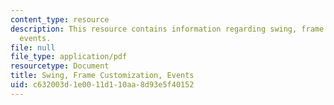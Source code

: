 ```yaml
---
content_type: resource
description: This resource contains information regarding swing, frame customization,
  events.
file: null
file_type: application/pdf
resourcetype: Document
title: Swing, Frame Customization, Events
uid: c632003d-1e00-11d1-10aa-8d93e5f40152
---
```

